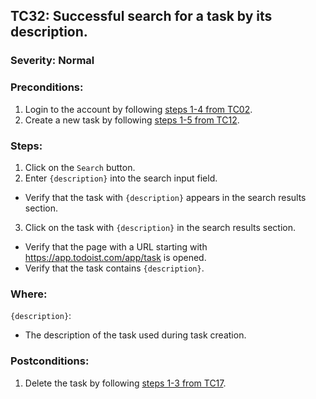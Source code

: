 ## TC32: Successful search for a task by its description.
### Severity: Normal
### Preconditions:
1. Login to the account by following [steps 1-4 from TC02](TC02.md).
1. Create a new task by following [steps 1-5 from TC12](TC12.md).
### Steps:
1. Click on the `Search` button.
2. Enter `{description}` into the search input field.
* Verify that the task with `{description}` appears in the search results section.
3. Click on the task with `{description}` in the search results section.
* Verify that the page with a URL starting with https://app.todoist.com/app/task is opened.
* Verify that the task contains `{description}`.
### Where:
`{description}`:
* The description of the task used during task creation.
### Postconditions:
1. Delete the task by following [steps 1-3 from TC17](TC17.md).